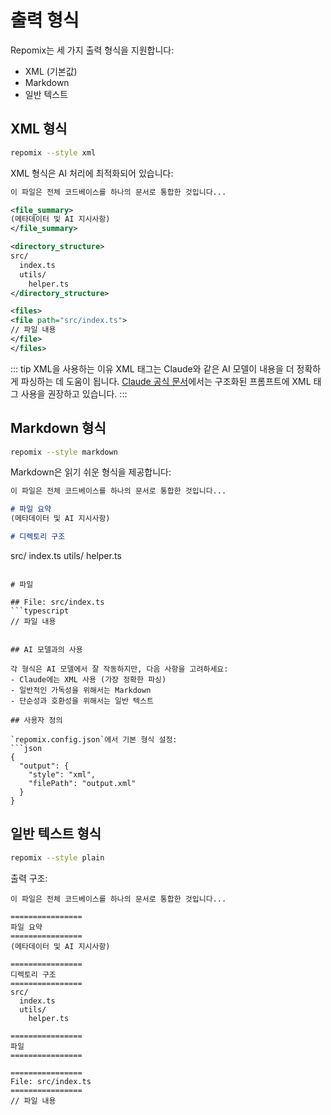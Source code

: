 # 출력 형식

Repomix는 세 가지 출력 형식을 지원합니다:
- XML (기본값)
- Markdown
- 일반 텍스트

## XML 형식

```bash
repomix --style xml
```

XML 형식은 AI 처리에 최적화되어 있습니다:

```xml
이 파일은 전체 코드베이스를 하나의 문서로 통합한 것입니다...

<file_summary>
(메타데이터 및 AI 지시사항)
</file_summary>

<directory_structure>
src/
  index.ts
  utils/
    helper.ts
</directory_structure>

<files>
<file path="src/index.ts">
// 파일 내용
</file>
</files>
```

::: tip XML을 사용하는 이유
XML 태그는 Claude와 같은 AI 모델이 내용을 더 정확하게 파싱하는 데 도움이 됩니다. [Claude 공식 문서](https://docs.anthropic.com/en/docs/build-with-claude/prompt-engineering/use-xml-tags)에서는 구조화된 프롬프트에 XML 태그 사용을 권장하고 있습니다.
:::

## Markdown 형식

```bash
repomix --style markdown
```

Markdown은 읽기 쉬운 형식을 제공합니다:

```markdown
이 파일은 전체 코드베이스를 하나의 문서로 통합한 것입니다...

# 파일 요약
(메타데이터 및 AI 지시사항)

# 디렉토리 구조
```
src/
index.ts
utils/
helper.ts
```

# 파일

## File: src/index.ts
```typescript
// 파일 내용
```
```

## AI 모델과의 사용

각 형식은 AI 모델에서 잘 작동하지만, 다음 사항을 고려하세요:
- Claude에는 XML 사용 (가장 정확한 파싱)
- 일반적인 가독성을 위해서는 Markdown
- 단순성과 호환성을 위해서는 일반 텍스트

## 사용자 정의

`repomix.config.json`에서 기본 형식 설정:
```json
{
  "output": {
    "style": "xml",
    "filePath": "output.xml"
  }
}
```

## 일반 텍스트 형식

```bash
repomix --style plain
```

출력 구조:
```text
이 파일은 전체 코드베이스를 하나의 문서로 통합한 것입니다...

================
파일 요약
================
(메타데이터 및 AI 지시사항)

================
디렉토리 구조
================
src/
  index.ts
  utils/
    helper.ts

================
파일
================

================
File: src/index.ts
================
// 파일 내용
```

